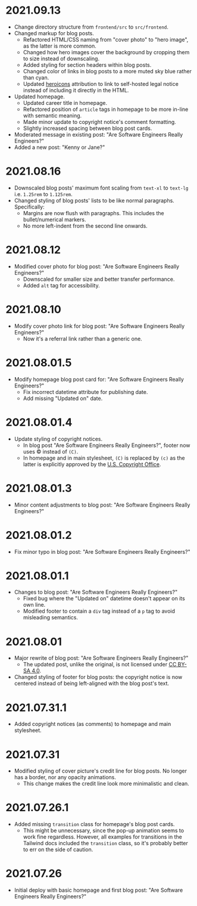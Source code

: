 # 2021.09.13

- Change directory structure from `frontend/src` to `src/frontend`.
- Changed markup for blog posts.
  - Refactored HTML/CSS naming from "cover photo" to "hero image", as the latter is more common.
  - Changed how hero images cover the background by cropping them to size instead of downscaling.
  - Added styling for section headers within blog posts.
  - Changed color of links in blog posts to a more muted sky blue rather than cyan.
  - Updated [heroicons](https://heroicons.com/) attribution to link to self-hosted legal notice instead of including it
    directly in the HTML.
- Updated homepage.
  - Updated career title in homepage.
  - Refactored position of `article` tags in homepage to be more in-line with semantic meaning.
  - Made minor update to copyright notice's comment formatting.
  - Slightly increased spacing between blog post cards.
- Moderated message in existing post: "Are Software Engineers Really Engineers?"
- Added a new post: "Kenny or Jane?"

# 2021.08.16

- Downscaled blog posts' maximum font scaling from `text-xl` to `text-lg` i.e. `1.25rem` to `1.125rem`.
- Changed styling of blog posts' lists to be like normal paragraphs. Specifically:
  - Margins are now flush with paragraphs. This includes the bullet/numerical markers.
  - No more left-indent from the second line onwards.

# 2021.08.12

- Modified cover photo for blog post: "Are Software Engineers Really Engineers?"
  - Downscaled for smaller size and better transfer performance.
  - Added `alt` tag for accessibility.

# 2021.08.10

- Modify cover photo link for blog post: "Are Software Engineers Really Engineers?"
  - Now it's a referral link rather than a generic one.

# 2021.08.01.5

- Modify homepage blog post card for: "Are Software Engineers Really Engineers?"
  - Fix incorrect datetime attribute for publishing date.
  - Add missing "Updated on" date.

# 2021.08.01.4

- Update styling of copyright notices.
  - In blog post "Are Software Engineers Really Engineers?", footer now uses &copy; instead of `(C)`.
  - In homepage and in main stylesheet, `(C)` is replaced by `(c)` as the latter is explicitly approved by the [U.S.
    Copyright Office](https://www.copyright.gov/comp3/).

# 2021.08.01.3

- Minor content adjustments to blog post: "Are Software Engineers Really Engineers?"

# 2021.08.01.2

- Fix minor typo in blog post: "Are Software Engineers Really Engineers?"

# 2021.08.01.1

- Changes to blog post: "Are Software Engineers Really Engineers?"
  - Fixed bug where the "Updated on" datetime doesn't appear on its own line.
  - Modified footer to contain a `div` tag instead of a `p` tag to avoid misleading semantics.

# 2021.08.01

- Major rewrite of blog post: "Are Software Engineers Really Engineers?"
  - The updated post, unlike the original, is not licensed under [CC BY-SA
    4.0](https://creativecommons.org/licenses/by-sa/4.0/).
- Changed styling of footer for blog posts: the copyright notice is now centered instead of being left-aligned with the
  blog post's text.

# 2021.07.31.1

- Added copyright notices (as comments) to homepage and main stylesheet.

# 2021.07.31

- Modified styling of cover picture's credit line for blog posts. No longer has a border, nor any opacity animations.
  - This change makes the credit line look more minimalistic and clean.

# 2021.07.26.1

- Added missing `transition` class for homepage's blog post cards.
  - This might be unnecessary, since the pop-up animation seems to work fine regardless. However, all examples for
    transitions in the Tailwind docs included the `transition` class, so it's probably better to err on the side of
    caution.

# 2021.07.26

- Initial deploy with basic homepage and first blog post: "Are Software Engineers Really Engineers?"

